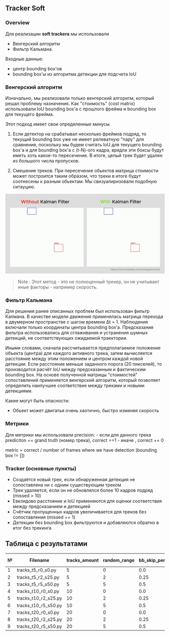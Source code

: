 ## Tracker Soft

### Overview

Для реализации **soft trackera** мы использовали 
- Венгерский алгоритм
- Фильтр Кальмана. 

Входные данные: 
- центр bounding box'ов
- bounding box'ы из алгоритма детекции для подсчета IoU

### Венгерский алгоритм

Изначально, мы реализовали только венгерский алгоритм, который решал проблему назначения. 
Как "стоимость" (cost matrix) использовали IoU bounding box'a с 
прошлого фрейма и bounding box для текущего фрейма.  

Этот подход имеет свои определенные минусы.

1. Если детектор на срабатывал несколько фреймов подряд, то текущий bounding box уже не имеет
релеватную "пару" для сравнения, поскольку мы будем считать IoU для текущего bounding box'a и
для bounding box'a c (t-N)-ого кадра, врядли эти боксы будут иметь хоть какое-то пересечение. В итоге,
целый трек будет удален из большого числа пропусков.

2. Смешение треков. При пересечение обьектов матрица стоимости может построится таким образом, что 
треки в итоге будут соотнесены к разным обьектам. Мы свизуалиризовали подобную ситауцию.

![tracks_mixing](imgs/using_kalman_filter_in_tracking.gif)

> Note : Этот метод - это не полноценный трекер, он не учитывает иные факторы - например скорость.

### Фильтр Кальмана

Для решения ранее описанных проблем был использован фильтр Калмана.
В качестве модели движения применялась матрица перехода в двумерном пространстве с шагом времени Δt = 1.
Наблюдения включали только координаты центра bounding box’а.
Предсказания фильтра использовались для сглаживания и устранения шумных детекций, не соответствующих ожидаемой траектории.

Иными словами, сначала рассчитывается предполагаемое положение объекта (центра) для каждого активного трека,
затем вычисляется расстояние между этим положением и центром каждой новой детекции.
Если расстояние меньше заданного порога (20 пикселей), то производится расчёт IoU между предсказанным и фактическим bounding box.
На основе полученной матрицы "стоимостей" сопоставлений применяется венгерский алгоритм,
который позволяет определить наилучшее соответствие между треками и новыми детекциями.

Какие могут быть опасности:
- Обьект может двигатья очень хаотично, быстро изменяя скорость

### Метрики

Для метрики мы использовали precision:
    - если для данного трека prediciton == grand truth (номер трека), correct +=1
    - иначе , correct += 0

metric = correct / number of frames where we have detection (bounding box != []) 

### Tracker (основные пункты)

- Создаётся новый трек, если обнаруженная детекция не сопоставлена ни с одним существующим треком
- Трек удаляется, если он не обновлялся более 10 кадров подряд (missed > 10)
- Евклидово расстояние и IoU применяются для оценки соответствия между предсказанием и детекцией
- Счётчик пропущенных кадров увеличивается для треков без сопоставления (missed += 1)
- Детекции без bounding box фильтруются и добавляются обратно в итог без трекинга


## Таблица с результатами

| №  | Filename              | tracks_amount | random_range | bb_skip_percent | metric SOFT | metric STRONG |
|----|-----------------------|----------------|---------------|------------------|-------------------|--------------------|
| 1  | tracks_t5_r0_s0.py    | 5              | 0             | 0.0              | 0.9838              | 0.               |
| 2  | tracks_t5_r2_s25.py   | 5              | 2             | 0.25             | 0.6752              | 0.               |
| 3  | tracks_t5_r5_s50.py   | 5              | 5             | 0.5              | 0.4791              | 0.               |
| 4  | tracks_t10_r0_s0.py   | 10             | 0             | 0.0              | 0.9114              | 0.               |
| 5  | tracks_t10_r2_s25.py  | 10             | 2             | 0.25             | 0.2346              | 0.               |
| 6  | tracks_t10_r5_s50.py  | 10             | 5             | 0.5              | 0.2095              | 0.               |
| 7  | tracks_t20_r0_s0.py   | 20             | 0             | 0.0              | 0.9494              | 0.               |
| 8  | tracks_t20_r2_s25.py  | 20             | 2             | 0.25             | 0.1122              | 0.               |
| 9  | tracks_t20_r5_s50.py  | 20             | 5             | 0.5              | 0.0743              | 0.               |
